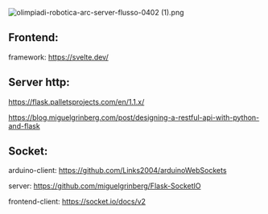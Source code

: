 ![olimpiadi-robotica-arc-server-flusso-0402 (1).png](:/520c13bf16f746e299471b67d79b35d0)

## Frontend:
 framework: https://svelte.dev/

## Server http:

https://flask.palletsprojects.com/en/1.1.x/

https://blog.miguelgrinberg.com/post/designing-a-restful-api-with-python-and-flask

## Socket:

arduino-client: https://github.com/Links2004/arduinoWebSockets

server: https://github.com/miguelgrinberg/Flask-SocketIO

frontend-client: https://socket.io/docs/v2
